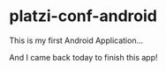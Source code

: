 # platzi-conf-android
This is my first Android Application...

And I came back today to finish this app!
